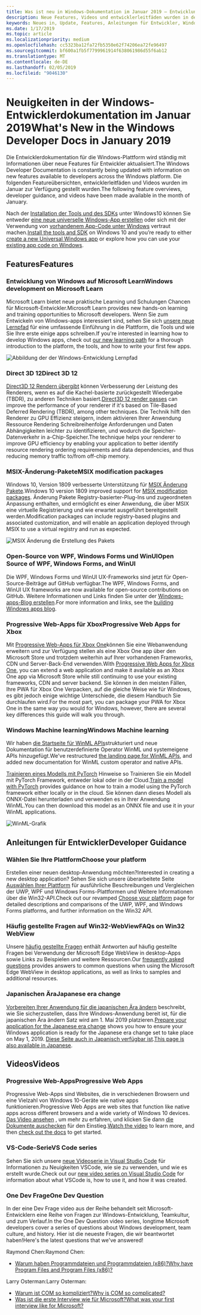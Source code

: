 ```yaml
---
title: Was ist neu in Windows-Dokumentation im Januar 2019 – Entwicklung von UWP-apps
description: Neue Features, Videos und entwicklerleitfäden wurden in der Windows 10-Entwicklerdokumentation für Januar 2019 hinzugefügt
keywords: Neues in, Update, Features, Anleitungen für Entwickler, Windows 10, Januar
ms.date: 1/17/2019
ms.topic: article
ms.localizationpriority: medium
ms.openlocfilehash: cc5323ba12fa72fb5350e62f74206ea72fe96497
ms.sourcegitcommit: bf600a1fb5f7799961914f638061986d55f6ab12
ms.translationtype: MT
ms.contentlocale: de-DE
ms.lasthandoff: 02/05/2019
ms.locfileid: "9046130"
---
```

# <a name="whats-new-in-the-windows-developer-docs-in-january-2019"></a><span data-ttu-id="bda22-104">Neuigkeiten in der Windows-Entwicklerdokumentation im Januar 2019</span><span class="sxs-lookup"><span data-stu-id="bda22-104">What's New in the Windows Developer Docs in January 2019</span></span>

<span data-ttu-id="bda22-105">Die Entwicklerdokumentation für die Windows-Plattform wird ständig mit Informationen über neue Features für Entwickler aktualisiert.</span><span class="sxs-lookup"><span data-stu-id="bda22-105">The Windows Developer Documentation is constantly being updated with information on new features available to developers across the Windows platform.</span></span> <span data-ttu-id="bda22-106">Die folgenden Featureübersichten, entwicklerleitfäden und Videos wurden im Januar zur Verfügung gestellt wurden.</span><span class="sxs-lookup"><span data-stu-id="bda22-106">The following feature overviews, developer guidance, and videos have been made available in the month of January.</span></span>

<span data-ttu-id="bda22-107">Nach der [Installation der Tools und des SDKs](https://go.microsoft.com/fwlink/?LinkId=821431) unter Windows10 können Sie entweder [eine neue universelle Windows-App erstellen](../get-started/create-uwp-apps.md) oder sich mit der Verwendung von [vorhandenem App-Code unter Windows](../porting/index.md) vertraut machen.</span><span class="sxs-lookup"><span data-stu-id="bda22-107">[Install the tools and SDK](https://go.microsoft.com/fwlink/?LinkId=821431) on Windows 10 and you’re ready to either [create a new Universal Windows app](../get-started/create-uwp-apps.md) or explore how you can use your [existing app code on Windows](../porting/index.md).</span></span>

## <a name="features"></a><span data-ttu-id="bda22-108">Features</span><span class="sxs-lookup"><span data-stu-id="bda22-108">Features</span></span>

### <a name="windows-development-on-microsoft-learn"></a><span data-ttu-id="bda22-109">Entwicklung von Windows auf Microsoft Learn</span><span class="sxs-lookup"><span data-stu-id="bda22-109">Windows development on Microsoft Learn</span></span>

<span data-ttu-id="bda22-110">Microsoft Learn bietet neue praktische Learning und Schulungen Chancen für Microsoft-Entwickler.</span><span class="sxs-lookup"><span data-stu-id="bda22-110">Microsoft Learn provides new hands-on learning and training opportunities to Microsoft developers.</span></span> <span data-ttu-id="bda22-111">Wenn Sie zum Entwickeln von Windows-apps interessiert sind, sehen Sie sich [unsere neue Lernpfad](https://docs.microsoft.com/learn/paths/develop-windows10-apps/) für eine umfassende Einführung in die Plattform, die Tools und wie Sie Ihre erste einige apps schreiben.</span><span class="sxs-lookup"><span data-stu-id="bda22-111">If you're interested in learning how to develop Windows apps, check out [our new learning path](https://docs.microsoft.com/learn/paths/develop-windows10-apps/) for a thorough introduction to the platform, the tools, and how to write your first few apps.</span></span>

![Abbildung der der Windows-Entwicklung Lernpfad](images/windows-learn.png)

### <a name="direct-3d-12"></a><span data-ttu-id="bda22-113">Direct 3D 12</span><span class="sxs-lookup"><span data-stu-id="bda22-113">Direct 3D 12</span></span>

<span data-ttu-id="bda22-114">[Direct3D 12 Rendern übergibt](/windows/desktop/direct3d12/direct3d-12-render-passes) können Verbesserung der Leistung des Renderers, wenn es auf die Kachel-basierte zurückgestellt Wiedergabe (TBDR), zu anderen Techniken basiert.</span><span class="sxs-lookup"><span data-stu-id="bda22-114">[Direct3D 12 render passes](/windows/desktop/direct3d12/direct3d-12-render-passes) can improve the performance of your renderer if it's based on Tile-Based Deferred Rendering (TBDR), among other techniques.</span></span> <span data-ttu-id="bda22-115">Die Technik hilft den Renderer zu GPU Effizienz steigern, indem aktivieren Ihrer Anwendung Ressource Rendering Schreibreihenfolge Anforderungen und Daten Abhängigkeiten leichter zu identifizieren, und wodurch die Speicher-Datenverkehr in a-Chip-Speicher.</span><span class="sxs-lookup"><span data-stu-id="bda22-115">The technique helps your renderer to improve GPU efficiency by enabling your application to better identify resource rendering ordering requirements and data dependencies, and thus reducing memory traffic to/from off-chip memory.</span></span>

### <a name="msix-modification-packages"></a><span data-ttu-id="bda22-116">MSIX-Änderung-Pakete</span><span class="sxs-lookup"><span data-stu-id="bda22-116">MSIX modification packages</span></span>

<span data-ttu-id="bda22-117">Windows 10, Version 1809 verbesserte Unterstützung für [MSIX Änderung Pakete](https://docs.microsoft.com/windows/msix/modification-package-1809-update).</span><span class="sxs-lookup"><span data-stu-id="bda22-117">Windows 10 version 1809 improved support for [MSIX modification packages](https://docs.microsoft.com/windows/msix/modification-package-1809-update).</span></span> <span data-ttu-id="bda22-118">Änderung Pakete Registry-basierter-Plug-Ins und zugeordneten Anpassung enthalten, und ermöglicht es einer Anwendung, die über MSIX eine virtuelle Registrierung und wie erwartet ausgeführt bereitgestellt werden.</span><span class="sxs-lookup"><span data-stu-id="bda22-118">Modification packages can include registry-based plugins and associated customization, and will enable an application deployed through MSIX to use a virtual registry and run as expected.</span></span>

![MSIX Änderung die Erstellung des Pakets](images/msix-modification-package.png)

### <a name="open-source-of-wpf-windows-forms-and-winui"></a><span data-ttu-id="bda22-120">Open-Source von WPF, Windows Forms und WinUI</span><span class="sxs-lookup"><span data-stu-id="bda22-120">Open Source of WPF, Windows Forms, and WinUI</span></span>

<span data-ttu-id="bda22-121">Die WPF, Windows Forms und WinUI UX-Frameworks sind jetzt für Open-Source-Beiträge auf GitHub verfügbar.</span><span class="sxs-lookup"><span data-stu-id="bda22-121">The WPF, Windows Forms, and WinUI UX frameworks are now available for open-source contributions on GitHub.</span></span> <span data-ttu-id="bda22-122">Weitere Informationen und Links finden Sie unter der [Windows-apps-Blog erstellen](https://blogs.windows.com/buildingapps/2018/12/04/announcing-open-source-of-wpf-windows-forms-and-winui-at-microsoft-connect-2018/#OKZjJs1VVTrMMtkL.97).</span><span class="sxs-lookup"><span data-stu-id="bda22-122">For more information and links, see the [building Windows apps blog](https://blogs.windows.com/buildingapps/2018/12/04/announcing-open-source-of-wpf-windows-forms-and-winui-at-microsoft-connect-2018/#OKZjJs1VVTrMMtkL.97).</span></span>

### <a name="progressive-web-apps-for-xbox"></a><span data-ttu-id="bda22-123">Progressive Web-Apps für Xbox</span><span class="sxs-lookup"><span data-stu-id="bda22-123">Progressive Web Apps for Xbox</span></span>

<span data-ttu-id="bda22-124">Mit [Progressive Web-Apps für Xbox One](https://docs.microsoft.com/microsoft-edge/progressive-web-apps/xbox-considerations)können Sie eine Webanwendung erweitern und zur Verfügung stellen als eine Xbox One app über den Microsoft Store und trotzdem weiterhin auf Ihrer vorhandenen Frameworks, CDN und Server-Back-End verwenden.</span><span class="sxs-lookup"><span data-stu-id="bda22-124">With [Progressive Web Apps for Xbox One](https://docs.microsoft.com/microsoft-edge/progressive-web-apps/xbox-considerations), you can extend a web application and make it available as an Xbox One app via Microsoft Store while still continuing to use your existing frameworks, CDN and server backend.</span></span> <span data-ttu-id="bda22-125">Sie können in den meisten Fällen, Ihre PWA für Xbox One Verpacken, auf die gleiche Weise wie für Windows, es gibt jedoch einige wichtige Unterschiede, die diesem Handbuch Sie durchlaufen wird.</span><span class="sxs-lookup"><span data-stu-id="bda22-125">For the most part, you can package your PWA for Xbox One in the same way you would for Windows, however, there are several key differences this guide will walk you through.</span></span>

### <a name="windows-machine-learning"></a><span data-ttu-id="bda22-126">Windows Machine learning</span><span class="sxs-lookup"><span data-stu-id="bda22-126">Windows Machine learning</span></span>

<span data-ttu-id="bda22-127">Wir haben [die Startseite für WinML APIs](https://docs.microsoft.com/windows/ai/api-reference)strukturiert und neue Dokumentation für benutzerdefinierte Operator WinML und systemeigene APIs hinzugefügt.</span><span class="sxs-lookup"><span data-stu-id="bda22-127">We've restructured [the landing page for WinML APIs](https://docs.microsoft.com/windows/ai/api-reference), and added new documentation for WinML custom operator and native APIs.</span></span>

<span data-ttu-id="bda22-128">[Trainieren eines Modells mit PyTorch](https://docs.microsoft.com/windows/ai/train-model-pytorch) Hinweise so Trainieren Sie ein Modell mit PyTorch Framework, entweder lokal oder in der Cloud.</span><span class="sxs-lookup"><span data-stu-id="bda22-128">[Train a model with PyTorch](https://docs.microsoft.com/windows/ai/train-model-pytorch) provides guidance on how to train a model using the PyTorch framework either locally or in the cloud.</span></span> <span data-ttu-id="bda22-129">Sie können dann dieses Modell als ONNX-Datei herunterladen und verwenden es in Ihrer Anwendung WinML.</span><span class="sxs-lookup"><span data-stu-id="bda22-129">You can then download this model as an ONNX file and use it in your WinML applications.</span></span>

![WinML-Grafik](images/winml-graphic.png)

## <a name="developer-guidance"></a><span data-ttu-id="bda22-131">Anleitungen für Entwickler</span><span class="sxs-lookup"><span data-stu-id="bda22-131">Developer Guidance</span></span>

### <a name="choose-your-platform"></a><span data-ttu-id="bda22-132">Wählen Sie Ihre Plattform</span><span class="sxs-lookup"><span data-stu-id="bda22-132">Choose your platform</span></span>

<span data-ttu-id="bda22-133">Erstellen einer neuen desktop-Anwendung möchten?</span><span class="sxs-lookup"><span data-stu-id="bda22-133">Interested in creating a new desktop application?</span></span> <span data-ttu-id="bda22-134">Sehen Sie sich unsere überarbeitete Seite [Auswählen Ihrer Plattform](https://docs.microsoft.com/windows/desktop/choose-your-technology) für ausführliche Beschreibungen und Vergleichen der UWP, WPF und Windows Forms-Plattformen und Weitere Informationen über die Win32-API.</span><span class="sxs-lookup"><span data-stu-id="bda22-134">Check out our revamped [Choose your platform](https://docs.microsoft.com/windows/desktop/choose-your-technology) page for detailed descriptions and comparisons of the UWP, WPF, and Windows Forms platforms, and further information on the Win32 API.</span></span>

### <a name="faqs-on-win32-webview"></a><span data-ttu-id="bda22-135">Häufig gestellte Fragen auf Win32-WebView</span><span class="sxs-lookup"><span data-stu-id="bda22-135">FAQs on Win32 WebView</span></span>

<span data-ttu-id="bda22-136">Unsere [häufig gestellte Fragen](https://docs.microsoft.com/windows/communitytoolkit/controls/wpf-winforms/webview#frequently-asked-questions-faqs) enthält Antworten auf häufig gestellte Fragen bei Verwendung der Microsoft Edge WebView in desktop-Apps sowie Links zu Beispielen und weitere Ressourcen.</span><span class="sxs-lookup"><span data-stu-id="bda22-136">Our [frequently asked questions](https://docs.microsoft.com/windows/communitytoolkit/controls/wpf-winforms/webview#frequently-asked-questions-faqs) provides answers to common questions when using the Microsoft Edge WebView in desktop applications, as well as links to samples and additional resources.</span></span>

### <a name="japanese-era-change"></a><span data-ttu-id="bda22-137">Japanischen Ära</span><span class="sxs-lookup"><span data-stu-id="bda22-137">Japanese era change</span></span>

<span data-ttu-id="bda22-138">[Vorbereiten Ihrer Anwendung für die japanischen Ära ändern](../design/globalizing/japanese-era-change.md) beschreibt, wie Sie sicherzustellen, dass Ihre Windows-Anwendung bereit ist, für die japanischen Ära ändern Satz wird am 1. Mai 2019 platzieren.</span><span class="sxs-lookup"><span data-stu-id="bda22-138">[Prepare your application for the Japanese era change](../design/globalizing/japanese-era-change.md) shows you how to ensure your Windows application is ready for the Japanese era change set to take place on May 1, 2019.</span></span> <span data-ttu-id="bda22-139">[Diese Seite auch in Japanisch verfügbar ist](https://docs.microsoft.com/ja-jp/windows/uwp/design/globalizing/japanese-era-change).</span><span class="sxs-lookup"><span data-stu-id="bda22-139">[This page is also available in Japanese](https://docs.microsoft.com/ja-jp/windows/uwp/design/globalizing/japanese-era-change).</span></span>

## <a name="videos"></a><span data-ttu-id="bda22-140">Videos</span><span class="sxs-lookup"><span data-stu-id="bda22-140">Videos</span></span>

### <a name="progressive-web-apps"></a><span data-ttu-id="bda22-141">Progressive Web-Apps</span><span class="sxs-lookup"><span data-stu-id="bda22-141">Progressive Web Apps</span></span>

<span data-ttu-id="bda22-142">Progressive Web-Apps sind Websites, die in verschiedenen Browsern und eine Vielzahl von Windows 10-Geräte wie native apps funktionieren.</span><span class="sxs-lookup"><span data-stu-id="bda22-142">Progressive Web Apps are web sites that function like native apps across different browsers and a wide variety of Windows 10 devices.</span></span> <span data-ttu-id="bda22-143">[Das Video ansehen](https://youtu.be/ugAewC3308Y) , um mehr zu erfahren, und klicken Sie dann [die Dokumente auschecken](https://aka.ms/Windows-PWA) für den Einstieg.</span><span class="sxs-lookup"><span data-stu-id="bda22-143">[Watch the video](https://youtu.be/ugAewC3308Y) to learn more, and then [check out the docs](https://aka.ms/Windows-PWA) to get started.</span></span>

### <a name="vs-code-series"></a><span data-ttu-id="bda22-144">VS-Code-Serie</span><span class="sxs-lookup"><span data-stu-id="bda22-144">VS Code series</span></span>

<span data-ttu-id="bda22-145">Sehen Sie sich unsere [neue Videoserie in Visual Studio Code](https://www.youtube.com/playlist?list=PLlrxD0HtieHjQX77y-0sWH9IZBTmv1tTx) für Informationen zu Neuigkeiten VSCode, wie sie zu verwenden, und wie es erstellt wurde.</span><span class="sxs-lookup"><span data-stu-id="bda22-145">Check out our [new video series on Visual Studio Code](https://www.youtube.com/playlist?list=PLlrxD0HtieHjQX77y-0sWH9IZBTmv1tTx) for information about what VSCode is, how to use it, and how it was created.</span></span>

### <a name="one-dev-question"></a><span data-ttu-id="bda22-146">One Dev Frage</span><span class="sxs-lookup"><span data-stu-id="bda22-146">One Dev Question</span></span>

<span data-ttu-id="bda22-147">In der eine Dev Frage video aus der Reihe behandelt seit Microsoft-Entwicklern eine Reihe von Fragen zur Windows-Entwicklung, Teamkultur, und zum Verlauf.</span><span class="sxs-lookup"><span data-stu-id="bda22-147">In the One Dev Question video series, longtime Microsoft developers cover a series of questions about Windows development, team culture, and history.</span></span> <span data-ttu-id="bda22-148">Hier ist die neueste Fragen, die wir beantwortet haben!</span><span class="sxs-lookup"><span data-stu-id="bda22-148">Here's the latest questions that we've answered!</span></span>

<span data-ttu-id="bda22-149">Raymond Chen:</span><span class="sxs-lookup"><span data-stu-id="bda22-149">Raymond Chen:</span></span>

* [<span data-ttu-id="bda22-150">Warum haben Programmdateien und Programmdateien (x86)?</span><span class="sxs-lookup"><span data-stu-id="bda22-150">Why have Program Files and Program Files (x86)?</span></span>](https://youtu.be/N7o9eJpFYco)

<span data-ttu-id="bda22-151">Larry Osterman:</span><span class="sxs-lookup"><span data-stu-id="bda22-151">Larry Osterman:</span></span>

* [<span data-ttu-id="bda22-152">Warum ist COM so kompliziert?</span><span class="sxs-lookup"><span data-stu-id="bda22-152">Why is COM so complicated?</span></span>](https://youtu.be/-gkXAV-StVA )
* [<span data-ttu-id="bda22-153">Was ist die erste Interview wie für Microsoft?</span><span class="sxs-lookup"><span data-stu-id="bda22-153">What was your first interview like for Microsoft?</span></span>](https://youtu.be/qRb6otsHG5c)

